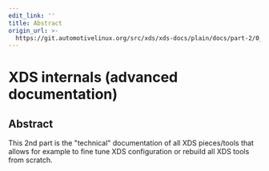 ```yaml
---
edit_link: ''
title: Abstract
origin_url: >-
  https://git.automotivelinux.org/src/xds/xds-docs/plain/docs/part-2/0_Abstract.md?h=guppy
---
```


<!-- WARNING: This file is generated by fetch_docs.js using /home/boron/Documents/AGL/docs-webtemplate/site/_data/tocs/devguides/guppy/xds-docs-guides-devguides-book.yml -->

# XDS internals (advanced documentation)

## Abstract

This 2nd part is the "technical" documentation of all XDS pieces/tools that allows
for example to fine tune XDS configuration or rebuild all XDS tools from scratch.
